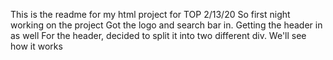 This is the readme for my html project for TOP 
2/13/20 
    So first night working on the project 
    Got the logo and search bar in. Getting the header in as well
        For the header, decided to split it into two different div. We'll see how it works 